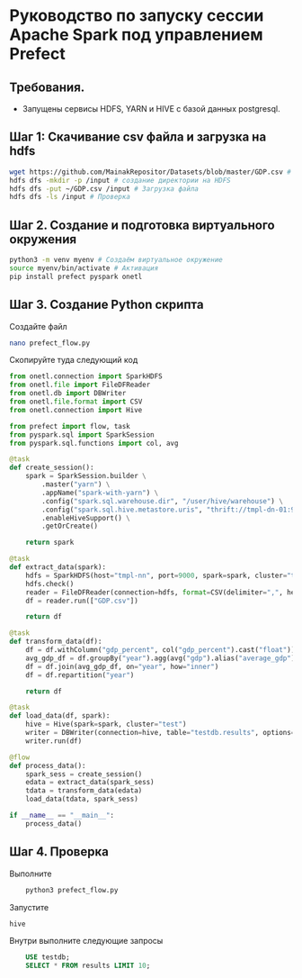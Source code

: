 # Руководство по запуску сессии Apache Spark под управлением Prefect
## Требования.
- Запущены сервисы HDFS, YARN и HIVE с базой данных postgresql.

## Шаг 1: Скачивание csv файла и загрузка на hdfs 
```bash
wget https://github.com/MainakRepositor/Datasets/blob/master/GDP.csv # скачивание csv файла содержащего данные по ввп
hdfs dfs -mkdir -p /input # создание директории на HDFS
hdfs dfs -put ~/GDP.csv /input # Загрузка файла
hdfs dfs -ls /input # Проверка
```
## Шаг 2. Создание и подготовка виртуального окружения
```bash
python3 -m venv myenv # Создаём виртуальное окружение
source myenv/bin/activate # Активация
pip install prefect pyspark onetl
```
## Шаг 3. Создание Python скрипта
Создайте файл
```bash
nano prefect_flow.py
```

Скопируйте туда следующий код
```python
from onetl.connection import SparkHDFS
from onetl.file import FileDFReader
from onetl.db import DBWriter
from onetl.file.format import CSV
from onetl.connection import Hive

from prefect import flow, task
from pyspark.sql import SparkSession
from pyspark.sql.functions import col, avg

@task
def create_session():
    spark = SparkSession.builder \
        .master("yarn") \
        .appName("spark-with-yarn") \
        .config("spark.sql.warehouse.dir", "/user/hive/warehouse") \
        .config("spark.sql.hive.metastore.uris", "thrift://tmpl-dn-01:9083") \
        .enableHiveSupport() \
        .getOrCreate()

    return spark

@task
def extract_data(spark):
    hdfs = SparkHDFS(host="tmpl-nn", port=9000, spark=spark, cluster="test")
    hdfs.check()
    reader = FileDFReader(connection=hdfs, format=CSV(delimiter=",", header=True), source_path="/input")
    df = reader.run(["GDP.csv"])

    return df

@task
def transform_data(df):
    df = df.withColumn("gdp_percent", col("gdp_percent").cast("float"))
    avg_gdp_df = df.groupBy("year").agg(avg("gdp").alias("average_gdp"))
    df = df.join(avg_gdp_df, on="year", how="inner")
    df = df.repartition("year")

    return df

@task
def load_data(df, spark):
    hive = Hive(spark=spark, cluster="test")
    writer = DBWriter(connection=hive, table="testdb.results", options={"if_exists": "replace_entire_table", "partitionBy": "year"})
    writer.run(df)

@flow
def process_data():
    spark_sess = create_session()
    edata = extract_data(spark_sess)
    tdata = transform_data(edata)
    load_data(tdata, spark_sess)

if __name__ == "__main__":
    process_data()

```
## Шаг 4. Проверка
Выполните
```bash
    python3 prefect_flow.py
```

Запустите
```bash
hive
```

Внутри выполните следующие запросы
```sql
    USE testdb;
    SELECT * FROM results LIMIT 10;
```
